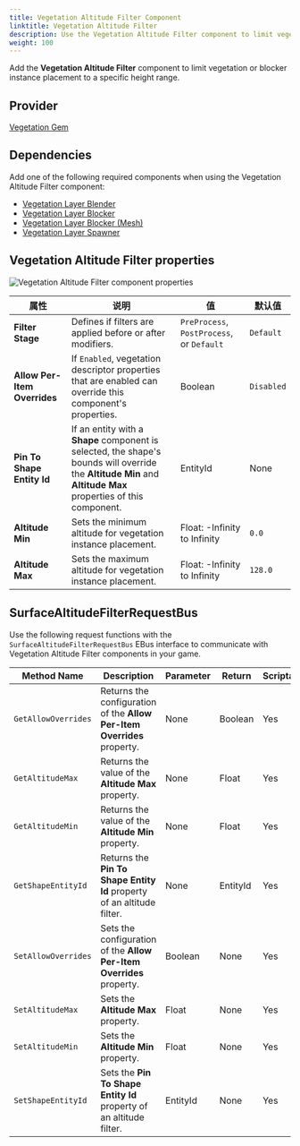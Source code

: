 ```yaml
---
title: Vegetation Altitude Filter Component
linktitle: Vegetation Altitude Filter
description: Use the Vegetation Altitude Filter component to limit vegetation to a range of heights in your Open 3D Engine (O3DE) level.
weight: 100
---
```


Add the **Vegetation Altitude Filter** component to limit vegetation or blocker instance placement to a specific height range.

## Provider

[Vegetation Gem](/docs/user-guide/gems/reference/environment/vegetation/)

## Dependencies

Add one of the following required components when using the Vegetation Altitude Filter component:
- [Vegetation Layer Blender](./../vegetation/vegetation-layer-blender)
- [Vegetation Layer Blocker](./../vegetation/vegetation-layer-blocker)
- [Vegetation Layer Blocker (Mesh)](./../vegetation/vegetation-layer-blocker-mesh)
- [Vegetation Layer Spawner](./../vegetation/layer-spawner)

## Vegetation Altitude Filter properties

![Vegetation Altitude Filter component properties](/images/user-guide/components/reference/vegetation-filters/vegetation-altitude-filter-component.png)

| 属性 | 说明 | 值 | 默认值 |
|-|-|-|-|
| **Filter Stage** | Defines if filters are applied before or after modifiers. | `PreProcess`, `PostProcess`, or `Default` | `Default` |
| **Allow Per-Item Overrides** | If `Enabled`, vegetation descriptor properties that are enabled can override this component's properties. | Boolean | `Disabled` |
| **Pin To Shape Entity Id** | If an entity with a **Shape** component is selected, the shape's bounds will override the **Altitude Min** and **Altitude Max** properties of this component. | EntityId | None |
| **Altitude Min** | Sets the minimum altitude for vegetation instance placement. | Float: -Infinity to Infinity | `0.0` |
| **Altitude Max** | Sets the maximum altitude for vegetation instance placement. | Float: -Infinity to Infinity | `128.0` |

## SurfaceAltitudeFilterRequestBus

Use the following request functions with the `SurfaceAltitudeFilterRequestBus` EBus interface to communicate with Vegetation Altitude Filter components in your game.

| Method Name | Description | Parameter | Return | Scriptable |
|-|-|-|-|-|
| `GetAllowOverrides` | Returns the configuration of the **Allow Per-Item Overrides** property. | None | Boolean | Yes |
| `GetAltitudeMax` | Returns the value of the **Altitude Max** property. | None | Float | Yes |
| `GetAltitudeMin` | Returns the value of the **Altitude Min** property. | None | Float | Yes |
| `GetShapeEntityId` | Returns the **Pin To Shape Entity Id** property of an altitude filter. | None | EntityId | Yes |
| `SetAllowOverrides` | Sets the configuration of the **Allow Per-Item Overrides** property. | Boolean | None | Yes |
| `SetAltitudeMax` | Sets the  **Altitude Max** property. | Float | None | Yes |
| `SetAltitudeMin` | Sets the **Altitude Min** property. | Float | None | Yes |
| `SetShapeEntityId` | Sets the **Pin To Shape Entity Id** property of an altitude filter.  | EntityId | None | Yes |
